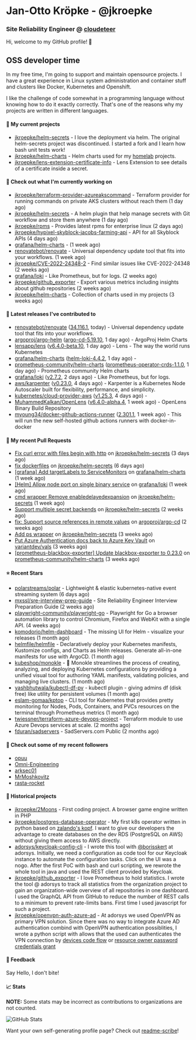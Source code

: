 # Jan-Otto Kröpke - @jkroepke
### Site Reliability Engineer @ [cloudeteer](https://cloudeteer.de/)

Hi, welcome to my GitHub profile! 👋

## OSS developer time
In my free time, I'm going to support and maintain opensource projects. I have a great experience in Linux system administration and container stuff and clusters like Docker, Kubernetes and Openshift.

I like the challenge of code somewhat in a programming language without knowing how to do it exactly correctly. That's one of the reasons why my projects are written in different languages.

#### 🌱 My current projects
- [jkroepke/helm-secrets](https://github.com/jkroepke/helm-secrets) - I love the deployment via helm. The original helm-secrets project was discontinued. I started a fork and I learn how bash unit tests work!
- [jkroepke/helm-charts](https://github.com/jkroepke/helm-charts) - Helm charts used for my [homelab](https://github.com/jkroepke/homelab) projects.
- [jkroepke/lens-extension-certificate-info](https://github.com/jkroepke/lens-extension-certificate-info) - Lens Extension to see details of a certificate inside a secret.

#### 👷 Check out what I'm currently working on

- [jkroepke/terraform-provider-azureakscommand](https://github.com/jkroepke/terraform-provider-azureakscommand) - Terraform provider for running commands on private AKS clusters without reach them (1 day ago)
- [jkroepke/helm-secrets](https://github.com/jkroepke/helm-secrets) - A helm plugin that help manage secrets with Git workflow and store them anywhere (1 day ago)
- [jkroepke/rpms](https://github.com/jkroepke/rpms) - Provides latest rpms for enterprise linux (2 days ago)
- [jkroepke/hypixel-skyblock-jacobs-farming-api](https://github.com/jkroepke/hypixel-skyblock-jacobs-farming-api) - API for all Skyblock APIs (4 days ago)
- [grafana/helm-charts](https://github.com/grafana/helm-charts) -  (1 week ago)
- [renovatebot/renovate](https://github.com/renovatebot/renovate) - Universal dependency update tool that fits into your workflows. (1 week ago)
- [jkroepke/CVE-2022-24348-2](https://github.com/jkroepke/CVE-2022-24348-2) - Find similar issues like CVE-2022-24348 (2 weeks ago)
- [grafana/loki](https://github.com/grafana/loki) - Like Prometheus, but for logs. (2 weeks ago)
- [jkroepke/github_exporter](https://github.com/jkroepke/github_exporter) - Export various metrics including insights about github repositories (2 weeks ago)
- [jkroepke/helm-charts](https://github.com/jkroepke/helm-charts) - Collection of charts used in my projects (3 weeks ago)

#### 🔭 Latest releases I've contributed to

- [renovatebot/renovate](https://github.com/renovatebot/renovate) ([34.116.1](https://github.com/renovatebot/renovate/releases/tag/34.116.1), today) - Universal dependency update tool that fits into your workflows.
- [argoproj/argo-helm](https://github.com/argoproj/argo-helm) ([argo-cd-5.19.10](https://github.com/argoproj/argo-helm/releases/tag/argo-cd-5.19.10), 1 day ago) - ArgoProj Helm Charts
- [lensapp/lens](https://github.com/lensapp/lens) ([v6.4.0-beta.10](https://github.com/lensapp/lens/releases/tag/v6.4.0-beta.10), 1 day ago) - Lens - The way the world runs Kubernetes
- [grafana/helm-charts](https://github.com/grafana/helm-charts) ([helm-loki-4.4.2](https://github.com/grafana/helm-charts/releases/tag/helm-loki-4.4.2), 1 day ago) - 
- [prometheus-community/helm-charts](https://github.com/prometheus-community/helm-charts) ([prometheus-operator-crds-1.1.0](https://github.com/prometheus-community/helm-charts/releases/tag/prometheus-operator-crds-1.1.0), 1 day ago) - Prometheus community Helm charts
- [grafana/loki](https://github.com/grafana/loki) ([v2.7.2](https://github.com/grafana/loki/releases/tag/v2.7.2), 2 days ago) - Like Prometheus, but for logs.
- [aws/karpenter](https://github.com/aws/karpenter) ([v0.23.0](https://github.com/aws/karpenter/releases/tag/v0.23.0), 4 days ago) - Karpenter is a Kubernetes Node Autoscaler built for flexibility, performance, and simplicity.
- [kubernetes/cloud-provider-aws](https://github.com/kubernetes/cloud-provider-aws) ([v1.25.3](https://github.com/kubernetes/cloud-provider-aws/releases/tag/v1.25.3), 4 days ago) - 
- [MuhammedKalkan/OpenLens](https://github.com/MuhammedKalkan/OpenLens) ([v6.4.0-alpha.4](https://github.com/MuhammedKalkan/OpenLens/releases/tag/v6.4.0-alpha.4), 1 week ago) - OpenLens Binary Build Repository
- [myoung34/docker-github-actions-runner](https://github.com/myoung34/docker-github-actions-runner) ([2.301.1](https://github.com/myoung34/docker-github-actions-runner/releases/tag/2.301.1), 1 week ago) - This will run the new self-hosted github actions runners with docker-in-docker

#### 🔨 My recent Pull Requests

- [Fix curl error with files begin with http](https://github.com/jkroepke/helm-secrets/pull/329) on [jkroepke/helm-secrets](https://github.com/jkroepke/helm-secrets) (3 days ago)
- [fix dockerfiles](https://github.com/jkroepke/helm-secrets/pull/327) on [jkroepke/helm-secrets](https://github.com/jkroepke/helm-secrets) (6 days ago)
- [[grafana] Add targetLabels to ServiceMonitors](https://github.com/grafana/helm-charts/pull/2130) on [grafana/helm-charts](https://github.com/grafana/helm-charts) (1 week ago)
- [[Helm] Allow node port on single binary service](https://github.com/grafana/loki/pull/8166) on [grafana/loki](https://github.com/grafana/loki) (1 week ago)
- [cmd wrapper Remove enabledelayedexpansion](https://github.com/jkroepke/helm-secrets/pull/322) on [jkroepke/helm-secrets](https://github.com/jkroepke/helm-secrets) (1 week ago)
- [Support multiple secret backends](https://github.com/jkroepke/helm-secrets/pull/321) on [jkroepke/helm-secrets](https://github.com/jkroepke/helm-secrets) (2 weeks ago)
- [fix: Support source references in remote values](https://github.com/argoproj/argo-cd/pull/11966) on [argoproj/argo-cd](https://github.com/argoproj/argo-cd) (2 weeks ago)
- [Add ps wrapper](https://github.com/jkroepke/helm-secrets/pull/318) on [jkroepke/helm-secrets](https://github.com/jkroepke/helm-secrets) (3 weeks ago)
- [Put Azure Authentication docs back to Azure Key Vault](https://github.com/variantdev/vals/pull/116) on [variantdev/vals](https://github.com/variantdev/vals) (3 weeks ago)
- [[prometheus-blackbox-exporter] Update blackbox-exporter to 0.23.0](https://github.com/prometheus-community/helm-charts/pull/2886) on [prometheus-community/helm-charts](https://github.com/prometheus-community/helm-charts) (3 weeks ago)

#### ⭐ Recent Stars

- [polarstreams/polar](https://github.com/polarstreams/polar) - Lightweight &amp; elastic kubernetes-native event streaming system (6 days ago)
- [mxssl/sre-interview-prep-guide](https://github.com/mxssl/sre-interview-prep-guide) - Site Reliability Engineer Interview Preparation Guide (2 weeks ago)
- [playwright-community/playwright-go](https://github.com/playwright-community/playwright-go) - Playwright for Go a browser automation library to control Chromium, Firefox and WebKit with a single API. (4 weeks ago)
- [komodorio/helm-dashboard](https://github.com/komodorio/helm-dashboard) - The missing UI for Helm - visualize your releases (1 month ago)
- [helmfile/helmfile](https://github.com/helmfile/helmfile) - Declaratively deploy your Kubernetes manifests, Kustomize configs, and Charts as Helm releases. Generate all-in-one manifests for use with ArgoCD. (1 month ago)
- [kubeshop/monokle](https://github.com/kubeshop/monokle) - 🧐 Monokle streamlines the process of creating, analyzing, and deploying Kubernetes configurations by providing a unified visual tool for authoring YAML manifests, validating policies, and managing live clusters. (1 month ago)
- [yashbhutwala/kubectl-df-pv](https://github.com/yashbhutwala/kubectl-df-pv) - kubectl plugin - giving admins df (disk free) like utility for persistent volumes (1 month ago)
- [eslam-gomaa/kptop](https://github.com/eslam-gomaa/kptop) - CLI tool for Kubernetes that provides pretty monitoring for Nodes, Pods, Containers, and PVCs resources on the terminal through Prometheus metrics (1 month ago)
- [twiessner/terraform-azure-devops-project](https://github.com/twiessner/terraform-azure-devops-project) - Terraform module to use Azure Devops services at scale. (2 months ago)
- [fduran/sadservers](https://github.com/fduran/sadservers) - SadServers.com Public (2 months ago)

#### 👯 Check out some of my recent followers

- [opuu](https://github.com/opuu)
- [Omni-Engineering](https://github.com/Omni-Engineering)
- [arksec01](https://github.com/arksec01)
- [MrMoshkovitz](https://github.com/MrMoshkovitz)
- [rasta-rocket](https://github.com/rasta-rocket)

#### 📜 Historical projects
- [jkroepke/2Moons](https://github.com/jkroepke/2Moons) - First coding project. A browser game engine written in PHP
- [jkroepke/postgres-database-operator](https://github.com/jkroepke/postgres-database-operator) - My first k8s operator written in python based on [zalando's kopf](https://github.com/zalando-incubator/kopf). I want to give our developers the advantage to create databases on the dev RDS (PostgreSQL on AWS) without giving them access to AWS directly.
- [adorsys/keycloak-config-cli](https://github.com/adorsys/keycloak-config-cli) - I wrote this tool with [@borisskert](https://github.com/borisskert) at adorsys. Initially, we need a configuration as code tool for our Keycloak instance to automate the configuration tasks. Click on the UI was a nogo. After the first PoC with bash and curl scripting, we rewrote the whole tool in java and used the REST client provided by Keycloak.
- [jkroepke/github_exporter](https://github.com/jkroepke/github_exporter) - I love Prometheus to hold statistics. I wrote the tool @ adorsys to track all statistics from the organization project to gain an organization-wide overview of all repositories in one dashboard. I used the GraphQL API from GitHub to reduce the number of REST calls to a minimum to prevent rate-limits bans. First time I used javascript for such a project.
- [jkroepke/openvpn-auth-azure-ad](https://github.com/jkroepke/openvpn-auth-azure-ad) - At adorsys we used OpenVPN as primary VPN solution. Since there was no way to integrate Azure AD authentication combind with OpenVPN authentication possiblities, I wrote a python script with allows that the used can authenticates the VPN connection by [devices code flow](https://docs.microsoft.com/en-us/azure/active-directory/develop/v2-oauth2-device-code) or [resource owner password credentials grant](https://docs.microsoft.com/en-us/azure/active-directory/develop/v2-oauth-ropc)

#### 💬 Feedback

Say Hello, I don't bite!

#### 📈 Stats

**NOTE:** Some stats may be incorrect as contributions to organizations
are not counted.

![GitHub Stats](https://github-readme-stats.vercel.app/api?username=jkroepke&count_private=false&theme=tokyonight&show_icons=true)

Want your own self-generating profile page? Check out [readme-scribe](https://github.com/muesli/readme-scribe)!
